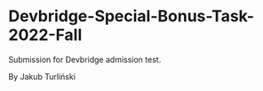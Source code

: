 # Devbridge-Special-Bonus-Task-2022-Fall
Submission for Devbridge admission test.

By Jakub Turliński
